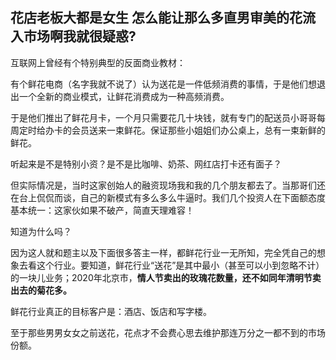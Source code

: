 ## 花店老板大都是女生 怎么能让那么多直男审美的花流入市场啊我就很疑惑?

互联网上曾经有个特别典型的反面商业教材：

有个鲜花电商（名字我就不说了）认为送花是一件低频消费的事情，于是他们想退出一个全新的商业模式，让鲜花消费成为一种高频消费。

于是他们推出了鲜花月卡，一个月只需要花几十块钱，就有专门的配送员小哥哥每周定时给办卡的会员送来一束鲜花。保证那些小姐姐们办公桌上，总有一束新鲜的鲜花。

听起来是不是特别小资？是不是比咖啡、奶茶、网红店打卡还有面子？

但实际情况是，当时这家创始人的融资现场我和我的几个朋友都去了。当那哥们还在台上侃侃而谈，自己的新模式有多么多么牛逼时。我们几个投资人在下面额态度基本统一：这家伙如果不破产，简直天理难容！

知道为什么吗？

因为这人就和题主以及下面很多答主一样，都鲜花行业一无所知，完全凭自己的想象去看这个行业。要知道，鲜花行业“送花”是其中最小（甚至可以小到忽略不计）的一块儿业务；2020年北京市，**情人节卖出的玫瑰花数量，还不如同年清明节卖出去的菊花多。**

鲜花行业真正的目标客户是：酒店、饭店和写字楼。

至于那些男男女女之前送花，花点才不会费心思去维护那连万分之一都不到的市场份额。